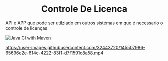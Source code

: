 <h1 align="center">Controle De Licenca</h1>

API e APP que pode ser utilziado em outros sistemas em que é necessario o controle de licenças

[![Java CI with Maven](https://github.com/AugustoSavi/ControleDeLicenca/actions/workflows/maven.yml/badge.svg?branch=main)](https://github.com/AugustoSavi/ControleDeLicenca/actions/workflows/maven.yml)


https://user-images.githubusercontent.com/32443720/145507986-65696e2e-614c-4222-83f1-d7f1591c8a58.mp4
